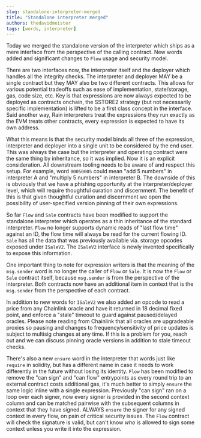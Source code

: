 ```yaml
---
slug: standalone-interpreter-merged
title: "Standalone interpreter merged"
authors: thedavidmeister
tags: [words, interpreter]
---
```


Today we merged the standalone version of the interpreter which ships as a mere
interface from the perspective of the calling contract. New words added and
significant changes to `Flow` usage and security model.

There are two interfaces now, the interpreter itself and the deployer which
handles all the integrity checks. The interpreter and deployer MAY be a single
contract but they MAY also be two different contracts. This allows for various
potential tradeoffs such as ease of implementation, state/storage, gas, code size,
etc. Key is that expressions are now always expected to be deployed as contracts
onchain, the SSTORE2 strategy (but not necessarily specific implementation) is
lifted to be a first class concept in the interface. Said another way, Rain
interpreters treat the expressions they run exactly as the EVM treats other
contracts, every expression is expected to have its own address.

What this means is that the security model binds all three of the expression,
interpreter and deployer into a single unit to be considered by the end user.
This was always the case but the interpreter and operating contract were the same
thing by inheritance, so it was implied. Now it is an explicit consideration. All
downstream tooling needs to be aware of and respect this setup. For example, word
`00050005` could mean "add 5 numbers" in interpreter A and "multiply 5 numbers"
in interpreter B. The downside of this is obviously that we have a phishing opportunity
at the interpreter/deployer level, which will require thoughtful curation and
discernment. The benefit of this is that given thoughtful curation and discernment
we open the possibility of user-specified version pinning of their own expressions.

So far `Flow` and `Sale` contracts have been modified to support the standalone
interpreter which operates as a thin inheritance of the standard interpreter.
`Flow` no longer supports dynamic reads of "last flow time" against an ID, the
flow time will always be read for the current flowing ID. `Sale` has all the data
that was previously available via. storage opcodes exposed under `ISaleV2`. The
`ISaleV2` interface is newly invented specifically to expose this information.

One important thing to note for expression writers is that the meaning of the 
`msg.sender` word is no longer the caller of `Flow` or `Sale`. It is now the
`Flow` or `Sale` contract itself, because `msg.sender` is from the perspective of
the interpreter. Both contracts now have an additional item in context that is the
`msg.sender` from the perspective of each contract.

In addition to new words for `ISaleV2` we also added an opcode to read a price
from any Chainlink oracle and have it returned in 18 decimal fixed point, and
enforce a "stale" timeout to guard against paused/delayed oracles. Please note
reading from Chainlink that all oracles are upgradeable proxies so pausing and
changes to frequency/sensitivity of price updates is subject to multisig changes
at any time. If this is a problem for you, reach out and we can discuss pinning
oracle versions in addition to stale timeout checks.

There's also a new `ensure` word in the interpreter that words just like `require`
in solidity, but has a different name in case it needs to work differently in the
future without losing its identity. `Flow` has been modified to remove the "can sign"
and "can flow" entrypoints as every round trip to an external contract costs
additional gas, it's much better to simply `ensure` the same logic inline with a
single expression. Previously "can sign" ran on a loop over each signer, now every
signer is provided in the second context column and can be matched pairwise with
the subsequent columns in context that they have signed. ALWAYS `ensure` the signer
for any signed context in every flow, on pain of critical security issues. The
`Flow` contract will check the signature is valid, but can't know _who_ is allowed
to sign some context unless you write it into the expression.